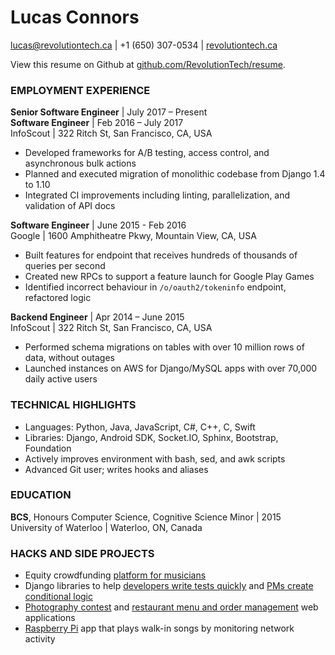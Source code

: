 Lucas Connors
==

lucas@revolutiontech.ca | +1 (650) 307-0534 | [revolutiontech.ca](http://revolutiontech.ca)

View this resume on Github at [github.com/RevolutionTech/resume](http://www.github.com/RevolutionTech/resume).

### EMPLOYMENT EXPERIENCE

**Senior Software Engineer** | July 2017 – Present
<br />**Software Engineer** | Feb 2016 – July 2017
<br />InfoScout | 322 Ritch St, San Francisco, CA, USA

- Developed frameworks for A/B testing, access control, and asynchronous bulk actions
- Planned and executed migration of monolithic codebase from Django 1.4 to 1.10
- Integrated CI improvements including linting, parallelization, and validation of API docs

**Software Engineer** | June 2015 - Feb 2016
<br />Google | 1600 Amphitheatre Pkwy, Mountain View, CA, USA

- Built features for endpoint that receives hundreds of thousands of queries per second
- Created new RPCs to support a feature launch for Google Play Games
- Identified incorrect behaviour in `/o/oauth2/tokeninfo` endpoint, refactored logic

**Backend Engineer** | Apr 2014 – June 2015
<br />InfoScout | 322 Ritch St, San Francisco, CA, USA

- Performed schema migrations on tables with over 10 million rows of data, without outages
- Launched instances on AWS for Django/MySQL apps with over 70,000 daily active users

### TECHNICAL HIGHLIGHTS

- Languages: Python, Java, JavaScript, C#, C++, C, Swift
- Libraries: Django, Android SDK, Socket.IO, Sphinx, Bootstrap, Foundation
- Actively improves environment with bash, sed, and awk scripts
- Advanced Git user; writes hooks and aliases

### EDUCATION

**BCS**, Honours Computer Science, Cognitive Science Minor | 2015
<br />University of Waterloo | Waterloo, ON, Canada

### HACKS AND SIDE PROJECTS

- Equity crowdfunding [platform for musicians](https://github.com/RevolutionTech/perdiem-django)
- Django libraries to help [developers write tests quickly](https://github.com/RevolutionTech/django-pigeon) and [PMs create conditional logic](https://github.com/RevolutionTech/django-conditions)
- [Photography contest](https://github.com/RevolutionTech/flamingo) and [restaurant menu and order management](https://github.com/RevolutionTech/seared-quail) web applications
- [Raspberry Pi](https://github.com/RevolutionTech/hummingbird) app that plays walk-in songs by monitoring network activity
